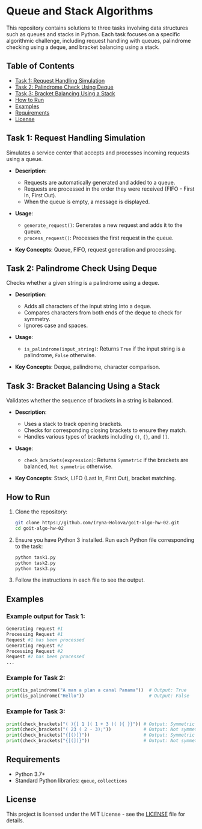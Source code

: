 # Queue and Stack Algorithms

This repository contains solutions to three tasks involving data structures such as queues and stacks in Python. Each task focuses on a specific algorithmic challenge, including request handling with queues, palindrome checking using a deque, and bracket balancing using a stack.

## Table of Contents

- [Task 1: Request Handling Simulation](#task-1-request-handling-simulation)
- [Task 2: Palindrome Check Using Deque](#task-2-palindrome-check-using-deque)
- [Task 3: Bracket Balancing Using a Stack](#task-3-bracket-balancing-using-a-stack)
- [How to Run](#how-to-run)
- [Examples](#examples)
- [Requirements](#requirements)
- [License](#license)

## Task 1: Request Handling Simulation

Simulates a service center that accepts and processes incoming requests using a queue.

- **Description**:

  - Requests are automatically generated and added to a queue.
  - Requests are processed in the order they were received (FIFO - First In, First Out).
  - When the queue is empty, a message is displayed.

- **Usage**:

  - `generate_request()`: Generates a new request and adds it to the queue.
  - `process_request()`: Processes the first request in the queue.

- **Key Concepts**: Queue, FIFO, request generation and processing.

## Task 2: Palindrome Check Using Deque

Checks whether a given string is a palindrome using a deque.

- **Description**:

  - Adds all characters of the input string into a deque.
  - Compares characters from both ends of the deque to check for symmetry.
  - Ignores case and spaces.

- **Usage**:

  - `is_palindrome(input_string)`: Returns `True` if the input string is a palindrome, `False` otherwise.

- **Key Concepts**: Deque, palindrome, character comparison.

## Task 3: Bracket Balancing Using a Stack

Validates whether the sequence of brackets in a string is balanced.

- **Description**:

  - Uses a stack to track opening brackets.
  - Checks for corresponding closing brackets to ensure they match.
  - Handles various types of brackets including `()`, `{}`, and `[]`.

- **Usage**:

  - `check_brackets(expression)`: Returns `Symmetric` if the brackets are balanced, `Not symmetric` otherwise.

- **Key Concepts**: Stack, LIFO (Last In, First Out), bracket matching.

## How to Run

1. Clone the repository:

   ```bash
   git clone https://github.com/Iryna-Holova/goit-algo-hw-02.git
   cd goit-algo-hw-02
   ```

2. Ensure you have Python 3 installed. Run each Python file corresponding to the task:

   ```bash
   python task1.py
   python task2.py
   python task3.py
   ```

3. Follow the instructions in each file to see the output.

## Examples

### Example output for Task 1:

```python
Generating request #1
Processing Request #1
Request #1 has been processed
Generating request #2
Processing Request #2
Request #2 has been processed
...
```

### Example for Task 2:

```python
print(is_palindrome("A man a plan a canal Panama"))  # Output: True
print(is_palindrome("Hello"))                        # Output: False
```

### Example for Task 3:

```python
print(check_brackets("( ){[ 1 ]( 1 + 3 )( ){ }}")) # Output: Symmetric
print(check_brackets("( 23 ( 2 - 3);"))            # Output: Not symmetric
print(check_brackets("{[()]}"))                    # Output: Symmetric
print(check_brackets("{[(])}"))                    # Output: Not symmetric
```

## Requirements

- Python 3.7+
- Standard Python libraries: `queue`, `collections`

## License

This project is licensed under the MIT License - see the [LICENSE](./LICENSE) file for details.
